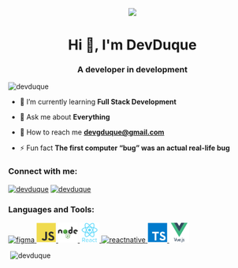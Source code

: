 <div id="header" align="center">
  <img src="https://media.giphy.com/media/qgQUggAC3Pfv687qPC/giphy.gif" width="auto" height="auto"/>
</div>

<h1 align="center">Hi 👋, I'm DevDuque</h1>
<h3 align="center">A developer in development</h3>

<p align="left"> <img src="https://komarev.com/ghpvc/?username=devduque&label=Profile%20views&color=0e75b6&style=flat" alt="devduque" /> </p>

- 🌱 I’m currently learning **Full Stack Development**

- 💬 Ask me about **Everything**

- 💼 How to reach me **devgduque@gmail.com**

- ⚡ Fun fact **The first computer “bug” was an actual real-life bug** 

<h3 align="left">Connect with me:</h3>
<p align="left">
<a href="https://www.linkedin.com/in/davihduque/" target="blank"><img align="center" src="https://raw.githubusercontent.com/rahuldkjain/github-profile-readme-generator/master/src/images/icons/Social/linked-in-alt.svg" alt="devduque" height="30" width="40" /></a>
<a href="https://instagram.com/devduque" target="blank"><img align="center" src="https://raw.githubusercontent.com/rahuldkjain/github-profile-readme-generator/master/src/images/icons/Social/instagram.svg" alt="devduque" height="30" width="40" /></a>
</p>

<h3 align="left">Languages and Tools:</h3>
 <a href="https://www.figma.com/" target="_blank" rel="noreferrer"> <img src="https://www.vectorlogo.zone/logos/figma/figma-icon.svg" alt="figma" width="40" height="40"/> </a> <a href="https://developer.mozilla.org/en-US/docs/Web/JavaScript" target="_blank" rel="noreferrer"> <img src="https://raw.githubusercontent.com/devicons/devicon/master/icons/javascript/javascript-original.svg" alt="javascript" width="40" height="40"/> </a> <a href="https://www.linux.org/" target="_blank" rel="noreferrer"> <img src="https://raw.githubusercontent.com/devicons/devicon/master/icons/nodejs/nodejs-original-wordmark.svg" alt="nodejs" width="40" height="40"/> </a> <a href="https://reactjs.org/" target="_blank" rel="noreferrer"> <img src="https://raw.githubusercontent.com/devicons/devicon/master/icons/react/react-original-wordmark.svg" alt="react" width="40" height="40"/> </a> <a href="https://reactnative.dev/" target="_blank" rel="noreferrer"> <img src="https://reactnative.dev/img/header_logo.svg" alt="reactnative" width="40" height="40"/> </a> <a href="https://www.typescriptlang.org/" target="_blank" rel="noreferrer"> <img src="https://raw.githubusercontent.com/devicons/devicon/master/icons/typescript/typescript-original.svg" alt="typescript" width="40" height="40"/> </a> <a href="https://vuejs.org/" target="_blank" rel="noreferrer"> <img src="https://raw.githubusercontent.com/devicons/devicon/master/icons/vuejs/vuejs-original-wordmark.svg" alt="vuejs" width="40" height="40"/> </a> </p>

<p>&nbsp;<img align="center" src="https://github-readme-stats.vercel.app/api?username=devduque&show_icons=true&locale=en" alt="devduque" /></p>

